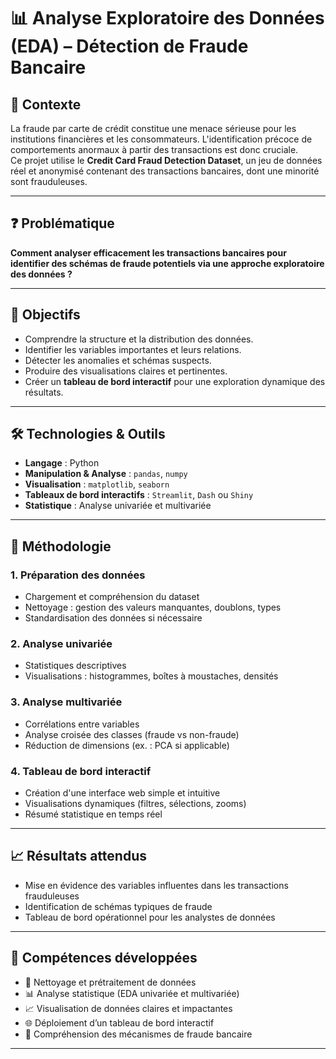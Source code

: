 # 📊 Analyse Exploratoire des Données (EDA) – Détection de Fraude Bancaire

## 🧠 Contexte  
La fraude par carte de crédit constitue une menace sérieuse pour les institutions financières et les consommateurs. L'identification précoce de comportements anormaux à partir des transactions est donc cruciale.  
Ce projet utilise le **Credit Card Fraud Detection Dataset**, un jeu de données réel et anonymisé contenant des transactions bancaires, dont une minorité sont frauduleuses.

---

## ❓ Problématique  
**Comment analyser efficacement les transactions bancaires pour identifier des schémas de fraude potentiels via une approche exploratoire des données ?**

---

## 🎯 Objectifs  
- Comprendre la structure et la distribution des données.  
- Identifier les variables importantes et leurs relations.  
- Détecter les anomalies et schémas suspects.  
- Produire des visualisations claires et pertinentes.  
- Créer un **tableau de bord interactif** pour une exploration dynamique des résultats.

---

## 🛠️ Technologies & Outils  
- **Langage** : Python  
- **Manipulation & Analyse** : `pandas`, `numpy`  
- **Visualisation** : `matplotlib`, `seaborn`  
- **Tableaux de bord interactifs** : `Streamlit`, `Dash` ou `Shiny`  
- **Statistique** : Analyse univariée et multivariée  

---

## 🧪 Méthodologie

### 1. Préparation des données  
- Chargement et compréhension du dataset  
- Nettoyage : gestion des valeurs manquantes, doublons, types  
- Standardisation des données si nécessaire

### 2. Analyse univariée  
- Statistiques descriptives  
- Visualisations : histogrammes, boîtes à moustaches, densités  

### 3. Analyse multivariée  
- Corrélations entre variables  
- Analyse croisée des classes (fraude vs non-fraude)  
- Réduction de dimensions (ex. : PCA si applicable)

### 4. Tableau de bord interactif  
- Création d'une interface web simple et intuitive  
- Visualisations dynamiques (filtres, sélections, zooms)  
- Résumé statistique en temps réel  

---

## 📈 Résultats attendus  
- Mise en évidence des variables influentes dans les transactions frauduleuses  
- Identification de schémas typiques de fraude  
- Tableau de bord opérationnel pour les analystes de données  

---

## 🚀 Compétences développées  
- 🧹 Nettoyage et prétraitement de données  
- 📊 Analyse statistique (EDA univariée et multivariée)  
- 📈 Visualisation de données claires et impactantes  
- 🌐 Déploiement d’un tableau de bord interactif  
- 🧠 Compréhension des mécanismes de fraude bancaire  

---


